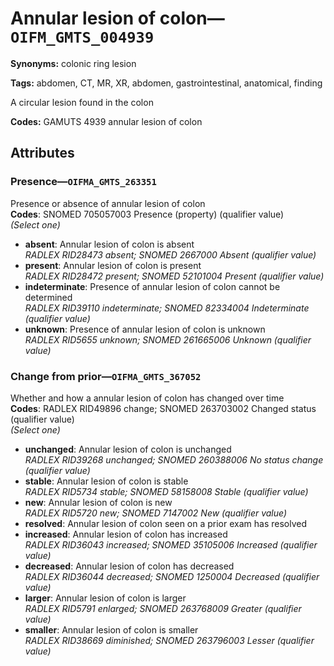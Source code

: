 # Annular lesion of colon—`OIFM_GMTS_004939`

**Synonyms:** colonic ring lesion

**Tags:** abdomen, CT, MR, XR, abdomen, gastrointestinal, anatomical, finding

A circular lesion found in the colon

**Codes:** GAMUTS 4939 annular lesion of colon

## Attributes

### Presence—`OIFMA_GMTS_263351`

Presence or absence of annular lesion of colon  
**Codes**: SNOMED 705057003 Presence (property) (qualifier value)  
*(Select one)*

- **absent**: Annular lesion of colon is absent  
_RADLEX RID28473 absent; SNOMED 2667000 Absent (qualifier value)_
- **present**: Annular lesion of colon is present  
_RADLEX RID28472 present; SNOMED 52101004 Present (qualifier value)_
- **indeterminate**: Presence of annular lesion of colon cannot be determined  
_RADLEX RID39110 indeterminate; SNOMED 82334004 Indeterminate (qualifier value)_
- **unknown**: Presence of annular lesion of colon is unknown  
_RADLEX RID5655 unknown; SNOMED 261665006 Unknown (qualifier value)_

### Change from prior—`OIFMA_GMTS_367052`

Whether and how a annular lesion of colon has changed over time  
**Codes**: RADLEX RID49896 change; SNOMED 263703002 Changed status (qualifier value)  
*(Select one)*

- **unchanged**: Annular lesion of colon is unchanged  
_RADLEX RID39268 unchanged; SNOMED 260388006 No status change (qualifier value)_
- **stable**: Annular lesion of colon is stable  
_RADLEX RID5734 stable; SNOMED 58158008 Stable (qualifier value)_
- **new**: Annular lesion of colon is new  
_RADLEX RID5720 new; SNOMED 7147002 New (qualifier value)_
- **resolved**: Annular lesion of colon seen on a prior exam has resolved  
- **increased**: Annular lesion of colon has increased  
_RADLEX RID36043 increased; SNOMED 35105006 Increased (qualifier value)_
- **decreased**: Annular lesion of colon has decreased  
_RADLEX RID36044 decreased; SNOMED 1250004 Decreased (qualifier value)_
- **larger**: Annular lesion of colon is larger  
_RADLEX RID5791 enlarged; SNOMED 263768009 Greater (qualifier value)_
- **smaller**: Annular lesion of colon is smaller  
_RADLEX RID38669 diminished; SNOMED 263796003 Lesser (qualifier value)_